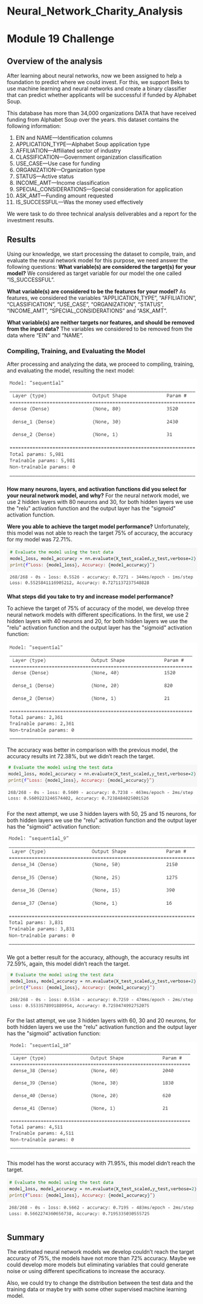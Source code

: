 # Neural_Network_Charity_Analysis

# Module 19 Challenge

## Overview of the analysis

After learning about neural networks, now we been assigned to help a foundation to predict where we could invest. For this, we support Beks to use machine learning and neural networks and create a binary classifier that can predict whether applicants will be successful if funded by Alphabet Soup.

This database has more than 34,000 organizations DATA that have received funding from Alphabet Soup over the years. this dataset contains the following information:
1.	EIN and NAME—Identification columns
2.	APPLICATION_TYPE—Alphabet Soup application type
3.	AFFILIATION—Affiliated sector of industry
4.	CLASSIFICATION—Government organization classification
5.	USE_CASE—Use case for funding
6.	ORGANIZATION—Organization type
7.	STATUS—Active status
8.	INCOME_AMT—Income classification
9.	SPECIAL_CONSIDERATIONS—Special consideration for application
10.	ASK_AMT—Funding amount requested
11.	IS_SUCCESSFUL—Was the money used effectively

We were task to do three technical analysis deliverables and a report for the investment results.

## Results

Using our knowledge, we start processing the dataset to compile, train, and evaluate the neural network model for this purpose, we need answer the following questions:
**What variable(s) are considered the target(s) for your model?**
We considered as target variable for our model the one called “IS_SUCCESSFUL”.

**What variable(s) are considered to be the features for your model?**
As features, we considered the variables “APPLICATION_TYPE”, “AFFILIATION”, “CLASSIFICATION”, “USE_CASE”, “ORGANIZATION”, “STATUS”, “INCOME_AMT”, “SPECIAL_CONSIDERATIONS” and “ASK_AMT”.           

**What variable(s) are neither targets nor features, and should be removed from the input data?**
The variables we considered to be removed from the data where “EIN” and “NAME”.

### Compiling, Training, and Evaluating the Model

After processing and analyzing the data, we proceed to compiling, training, and evaluating the model, resulting the next model:

![Grafica1](https://github.com/raulesqueda/Neural_Network_Charity_Analysis/blob/main/Gr%C3%A1ficas/grafica1.PNG) 

**How many neurons, layers, and activation functions did you select for your neural network model, and why?** 
For the neural network model, we use 2 hidden layers with 80 neurons and 30, for both hidden layers we use the "relu" activation function and the output layer has the "sigmoid" activation function.

**Were you able to achieve the target model performance?**
Unfortunately, this model was not able to reach the target 75% of accuracy, the accuracy for my model was 72.71%.

![Grafica2](https://github.com/raulesqueda/Neural_Network_Charity_Analysis/blob/main/Gr%C3%A1ficas/grafica2.PNG) 
 
**What steps did you take to try and increase model performance?**

To achieve the target of 75% of accuracy of the model, we develop three neural network models with different specifications. In the first, we use 2 hidden layers with 40 neurons and 20, for both hidden layers we use the "relu" activation function and the output layer has the "sigmoid" activation function:

![Grafica3](https://github.com/raulesqueda/Neural_Network_Charity_Analysis/blob/main/Gr%C3%A1ficas/grafica3.PNG) 
 
The accuracy was better in comparison with the previous model, the accuracy results int 72.38%, but we didn’t reach the target.

![Grafica4](https://github.com/raulesqueda/Neural_Network_Charity_Analysis/blob/main/Gr%C3%A1ficas/grafica4.PNG) 
 
For the next attempt, we use 3 hidden layers with 50, 25 and 15 neurons, for both hidden layers we use the "relu" activation function and the output layer has the "sigmoid" activation function:

![Grafica5](https://github.com/raulesqueda/Neural_Network_Charity_Analysis/blob/main/Gr%C3%A1ficas/grafica5.PNG) 
 
We got a better result for the accuracy, although, the accuracy results int 72.59%, again, this model didn’t reach the target.

![Grafica6](https://github.com/raulesqueda/Neural_Network_Charity_Analysis/blob/main/Gr%C3%A1ficas/grafica6.PNG) 
 
For the last attempt, we use 3 hidden layers with 60, 30 and 20 neurons, for both hidden layers we use the "relu" activation function and the output layer has the "sigmoid" activation function:

![Grafica7](https://github.com/raulesqueda/Neural_Network_Charity_Analysis/blob/main/Gr%C3%A1ficas/grafica7.PNG) 
 
This model has the worst accuracy with 71.95%, this model didn’t reach the target.

![Grafica8](https://github.com/raulesqueda/Neural_Network_Charity_Analysis/blob/main/Gr%C3%A1ficas/grafica8.PNG) 
 
## Summary

The estimated neural network models we develop couldn’t reach the target accuracy of 75%, the models have not more than 72% accuracy. Maybe we could develop more models but eliminating variables that could generate noise or using different specifications to increase the accuracy.

Also, we could try to change the distribution between the test data and the training data or maybe try with some other supervised machine learning model.

